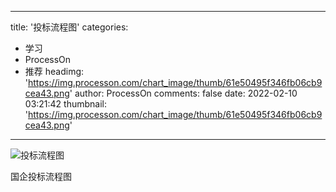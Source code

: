 
---
title: '投标流程图'
categories: 
 - 学习
 - ProcessOn
 - 推荐
headimg: 'https://img.processon.com/chart_image/thumb/61e50495f346fb06cb9cea43.png'
author: ProcessOn
comments: false
date: 2022-02-10 03:21:42
thumbnail: 'https://img.processon.com/chart_image/thumb/61e50495f346fb06cb9cea43.png'
---

<div>   
<img class="thumb" alt="投标流程图" src="https://img.processon.com/chart_image/thumb/61e50495f346fb06cb9cea43.png" referrerpolicy="no-referrer">
<p>国企投标流程图</p>  
</div>
            
